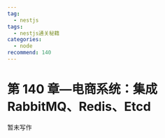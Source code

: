 ```yaml
---
tag:
  - nestjs
tags:
  - nestjs通关秘籍
categories:
  - node
recommend: 140
---
```


# 第 140 章—电商系统：集成 RabbitMQ、Redis、Etcd

暂未写作
